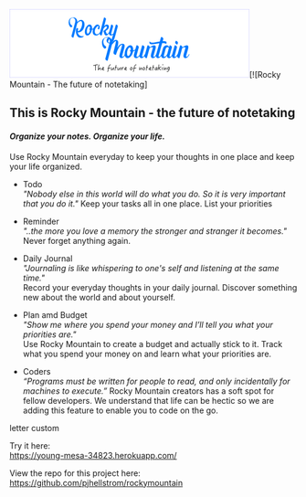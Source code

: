 ![alt text](https://github.com/pjhellstrom/rockymountain/blob/master/public/images/logo.png)[![Rocky Mountain - The future of notetaking]
  

## This is **Rocky Mountain** - the future of notetaking
#### *Organize your notes. Organize your life.*
  
  
Use Rocky Mountain everyday to keep your thoughts in one place and keep your life organized.  

- Todo  
    *"Nobody else in this world will do what you do. So it is very important that you do it."*
    Keep your tasks all in one place.  List your priorities
    
- Reminder  
    *"..the more you love a memory the stronger and stranger it becomes."*
    Never forget anything again.  

- Daily Journal  
    *"Journaling is like whispering to one's self and listening at the same time."*  
    Record your everyday thoughts in your daily journal. Discover something new about the world and about yourself.  

- Plan amd Budget  
    *"Show me where you spend your money and I’ll tell you what your priorities are."*  
    Use Rocky Mountain to create a budget and actually stick to it. Track what you spend your money on and learn what your priorities are.

- Coders  
    *“Programs must be written for people to read, and only incidentally for machines to execute.”*
    Rocky Mountain creators has a soft spot for fellow developers. We understand that life can be hectic so we are adding this feature to enable you to code on the go.

letter
custom


  <!-- 1. Clearly state the problem the app is trying to solve (i.e. what is it doing and why)


2. Give a high-level overview of how the app is organized
3. Give start-to-finish instructions on how to run the app
4. Include screenshots, gifs or videos of the app functioning
5. Contain a link to a deployed version of the app
6. Clearly list the technologies used in the app
7. State your role in the app development -->



  
Try it here:  
https://young-mesa-34823.herokuapp.com/
  
View the repo for this project here:  
https://github.com/pjhellstrom/rockymountain
